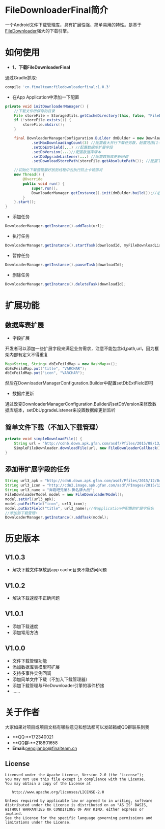 # FileDownloaderFinal简介
一个Android文件下载管理库，具有扩展性强、简单易用的特性。是基于[FileDownloader](https://github.com/lingochamp/FileDownloader "FileDownloader")强大的下载引擎。

# 如何使用
* **1、下载FileDownloaderFinal**

通过Gradle抓取:
```gradle
compile 'cn.finalteam:filedownloaderfinal:1.0.3'
```
* 在App Application中添加一下配置
```java
private void initDownloaderManager() {
    //下载文件所保存的目录
    File storeFile = StorageUtils.getCacheDirectory(this, false, "FileDownloader");
    if (!storeFile.exists()) {
        storeFile.mkdirs();
    }

    final DownloaderManagerConfiguration.Builder dmBulder = new DownloaderManagerConfiguration.Builder(this)
            .setMaxDownloadingCount(3) //配置最大并行下载任务数，配置范围[1-100]
            .setDbExtField(...) //配置数据库扩展字段
            .setDbVersion(...)//配置数据库版本
            .setDbUpgradeListener(...) //配置数据库更新回调
            .setDownloadStorePath(storeFile.getAbsolutePath()); //配置下载文件存储目录

    //初始化下载管理最好放到线程中去执行防止卡顿情况
    new Thread() {
        @Override
        public void run() {
            super.run();
            DownloaderManager.getInstance().init(dmBulder.build());//必要语句
        }
    }.start();
}
```

* 添加任务
```java
DownloaderManager.getInstance().addTask(url);
```
* 执行任务
```java
DownloaderManager.getInstance().startTask(downloadId, myFileDownloadListener);
```
* 暂停任务
```java
DownloaderManager.getInstance().pauseTask(downloadId);
```
* 删除任务
```java
DownloaderManager.getInstance().deleteTask(downloadId);
```
# 扩展功能
## 数据库表扩展
* 字段扩展

开发者可以添加一些扩展字段来满足业务需求，注意不能包含id,path,url，因为框架内部有定义不得重复
```java
Map<String, String> dbExFeildMap = new HashMap<>();
dbExFeildMap.put("title", "VARCHAR");
dbExFeildMap.put("icon", "VARCHAR");
```
然后在DownloaderManagerConfiguration.Builder中配置setDbExtField即可

* 数据库更新

通过改变DownloaderManagerConfiguration.Builder的setDbVersion来修改数据库版本，setDbUpgradeListener来设置数据库更新监听

## 简单文件下载（不加入下载管理）
```java
private void simpleDownloadFile() {
    String url = "http://cdn6.down.apk.gfan.com/asdf/Pfiles/2015/08/13/1055068_1960ffcc-f122-49e1-b13f-a5b35049e7f5.apk";
    SimpleFileDownloader.downloadFile(url, new FileDownloaderCallback());
}
```

## 添加带扩展字段的任务
```java
String url3_apk = "http://cdn6.down.apk.gfan.com/asdf/Pfiles/2015/12/04/1087087_676144cf-a7dc-45df-8b7e-d56ddacf04f9.apk";
String url3_icon = "http://cdn2.image.apk.gfan.com/asdf/PImages/2015/12/04/ldpi_ae934eca-1f51-4e3a-9d26-acd982352f57.png";
String url3_name = "奔跑吧兄弟3-撕名牌大战";
FileDownloaderModel model = new FileDownloaderModel();
model.setUrl(url3_apk);
model.putExtField("icon", url3_icon);
model.putExtField("title", url3_name);//在application中配置的扩展字段名
//添加到下载管理+
DownloaderManager.getInstance().addTask(model);
```

# 历史版本
## V1.0.3
* 解决下载文件存放到app cache目录不能访问问题

## V1.0.2
* 解决下载速度不正确问题

## V1.0.1
* 添加下载速度
* 添加常用方法

## V1.0.0
* 文件下载管理功能
* 添加数据库表模型可扩展
* 支持多事件实例回调
* 添加简单文件下载（不加入下载管理器）
* 添加下载管理与FileDownloader引擎的事件桥接
* ……


# 关于作者
大家如果对项目或项目文档有哪些意见和想法都可以发邮箱或QQ群联系到我

* **QQ:**172340021   
* **QQ群:**218801658  
* **Email:**<pengjianbo@finalteam.cn>

License
-------

    Licensed under the Apache License, Version 2.0 (the "License");
    you may not use this file except in compliance with the License.
    You may obtain a copy of the License at

       http://www.apache.org/licenses/LICENSE-2.0

    Unless required by applicable law or agreed to in writing, software
    distributed under the License is distributed on an "AS IS" BASIS,
    WITHOUT WARRANTIES OR CONDITIONS OF ANY KIND, either express or implied.
    See the License for the specific language governing permissions and
    limitations under the License.
